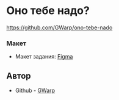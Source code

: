 # Оно тебе надо?
https://github.com/GWarp/ono-tebe-nado
### Макет

- Макет задания: [Figma](https://www.figma.com/design/Yb2KmZl4xQUdFsxliH5W01/Оно-тебе-надо?node-id=1-97&t=tSQJbIAkWUqriYJC-0)

## Автор

- Github - [GWarp](https://github.com/GWarp)
